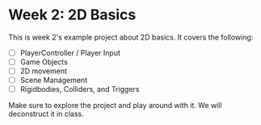# Week 2: 2D Basics

This is week 2's example project about 2D basics. It covers the following:
- [ ] PlayerController / Player Input
- [ ] Game Objects
- [ ] 2D movement
- [ ] Scene Management
- [ ] Rigidbodies, Colliders, and Triggers

Make sure to explore the project and play around with it. We will deconstruct it in class.